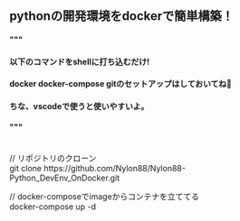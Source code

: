 ## pythonの開発環境をdockerで簡単構築！<br>

#### """
#### 以下のコマンドをshellに打ち込むだけ!<br>
#### docker docker-compose gitのセットアップはしておいてね💛<br>
#### ちな、vscodeで使うと使いやすいよ。
#### """

<br>
// リポジトリのクローン<br>
git clone https://github.com/Nylon88/Nylon88-Python_DevEnv_OnDocker.git<br>


// docker-composeでimageからコンテナを立ててる<br>
docker-compose up -d<br>
